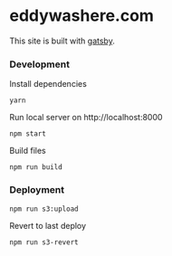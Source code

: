 # eddywashere.com

This site is built with [gatsby](https://www.gatsbyjs.org/).

### Development

Install dependencies

```
yarn
```

Run local server on http://localhost:8000

```
npm start
```

Build files

```
npm run build
```

### Deployment

```
npm run s3:upload
```

Revert to last deploy

```
npm run s3-revert
```
